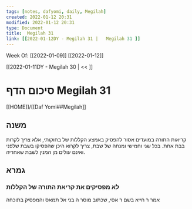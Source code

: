```yaml
---
tags: [notes, dafyomi, daily, Megilah] 
created: 2022-01-12 20:31
modified: 2022-01-12 20:31
type: Document
title:  Megilah 31
link: [[2022-01-12DY - Megilah 31 |   Megilah 31 ]]
---
```

Week Of: [[2022-01-09]]
[[2022-01-12]]

[[2022-01-11DY - Megilah 30 | << ]] 

# סיכום הדף  Megilah 31

[[HOME]]/[[Daf Yomi##Megilah]]

## משנה
קריאות התורה במועדים
אסור להפסיק באמצע הקללות של בחוקותי, אלא צריך לקרות בבת אחת.
בכל שני וחמישי ומנחה של שבת, צריך לקרוא היכן שהפסיקו בשבת שלפני ואינם עולים מן המנין לשבת שאחריה.
## גמרא
### לא מפסיקים את קריאת התורה של הקללות
אמר ר חייא בשם ר אסי, שכתוב מוסר ה בני אל תמאס והמפסיק בתוכחה 
 

